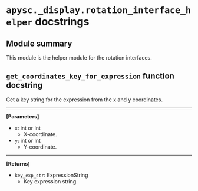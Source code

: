 # `apysc._display.rotation_interface_helper` docstrings

## Module summary

This module is the helper module for the rotation interfaces.

## `get_coordinates_key_for_expression` function docstring

Get a key string for the expression from the x and y coordinates.<hr>

**[Parameters]**

- `x`: int or Int
  - X-coordinate.
- `y`: int or Int
  - Y-coordinate.

<hr>

**[Returns]**

- `key_exp_str`: ExpressionString
  - Key expression string.